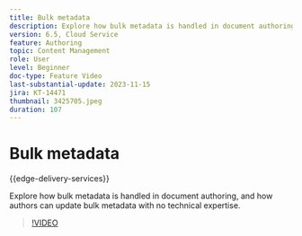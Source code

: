 ```yaml
---
title: Bulk metadata
description: Explore how bulk metadata is handled in document authoring.
version: 6.5, Cloud Service
feature: Authoring
topic: Content Management
role: User
level: Beginner
doc-type: Feature Video
last-substantial-update: 2023-11-15
jira: KT-14471
thumbnail: 3425705.jpeg
duration: 107
---
```


# Bulk metadata

{{edge-delivery-services}}

Explore how bulk metadata is handled in document authoring, and how authors can update bulk metadata with no technical expertise.

>[!VIDEO](https://video.tv.adobe.com/v/3425705/?learn=on)
